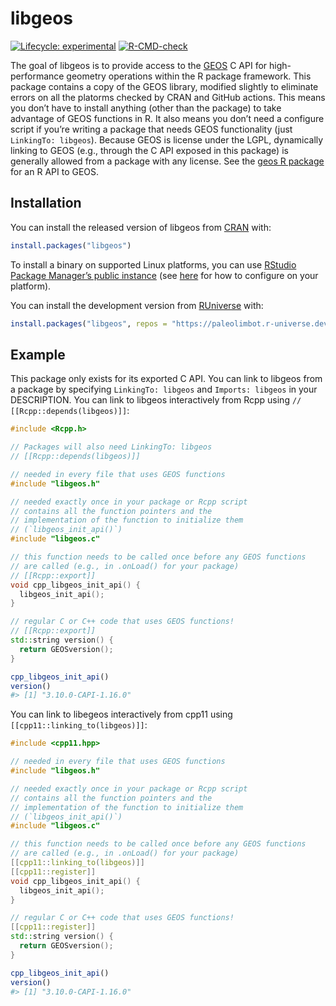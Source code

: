 
<!-- README.md is generated from README.Rmd. Please edit that file -->

# libgeos

<!-- badges: start -->

[![Lifecycle:
experimental](https://img.shields.io/badge/lifecycle-experimental-orange.svg)](https://lifecycle.r-lib.org/articles/stages.html#experimental)
[![R-CMD-check](https://github.com/paleolimbot/libgeos/workflows/R-CMD-check/badge.svg)](https://github.com/paleolimbot/libgeos/actions)
<!-- badges: end -->

The goal of libgeos is to provide access to the
[GEOS](https://trac.osgeo.org/geos/) C API for high-performance geometry
operations within the R package framework. This package contains a copy
of the GEOS library, modified slightly to eliminate errors on all the
platorms checked by CRAN and GitHub actions. This means you don’t have
to install anything (other than the package) to take advantage of GEOS
functions in R. It also means you don’t need a configure script if
you’re writing a package that needs GEOS functionality (just
`LinkingTo: libgeos`). Because GEOS is license under the LGPL,
dynamically linking to GEOS (e.g., through the C API exposed in this
package) is generally allowed from a package with any license. See the
[geos R package](https://paleolimbot.github.io/geos/) for an R API to
GEOS.

## Installation

You can install the released version of libgeos from
[CRAN](https://cran.r-project.org/) with:

``` r
install.packages("libgeos")
```

To install a binary on supported Linux platforms, you can use [RStudio
Package Manager’s public instance](https://packagemanager.rstudio.com/)
(see
[here](https://packagemanager.rstudio.com/client/#/repos/1/overview) for
how to configure on your platform).

You can install the development version from
[RUniverse](https://r-universe.dev/) with:

``` r
install.packages("libgeos", repos = "https://paleolimbot.r-universe.dev")
```

## Example

This package only exists for its exported C API. You can link to libgeos
from a package by specifying `LinkingTo: libgeos` and `Imports: libgeos`
in your DESCRIPTION. You can link to libgeos interactively from Rcpp
using `// [[Rcpp::depends(libgeos)]]`:

``` cpp
#include <Rcpp.h>

// Packages will also need LinkingTo: libgeos
// [[Rcpp::depends(libgeos)]]

// needed in every file that uses GEOS functions
#include "libgeos.h"

// needed exactly once in your package or Rcpp script
// contains all the function pointers and the
// implementation of the function to initialize them
// (`libgeos_init_api()`)
#include "libgeos.c"

// this function needs to be called once before any GEOS functions
// are called (e.g., in .onLoad() for your package)
// [[Rcpp::export]]
void cpp_libgeos_init_api() {
  libgeos_init_api();
}

// regular C or C++ code that uses GEOS functions!
// [[Rcpp::export]]
std::string version() {
  return GEOSversion();
}
```

``` r
cpp_libgeos_init_api()
version()
#> [1] "3.10.0-CAPI-1.16.0"
```

You can link to libegeos interactively from cpp11 using
`[[cpp11::linking_to(libgeos)]]`:

``` cpp
#include <cpp11.hpp>

// needed in every file that uses GEOS functions
#include "libgeos.h"

// needed exactly once in your package or Rcpp script
// contains all the function pointers and the
// implementation of the function to initialize them
// (`libgeos_init_api()`)
#include "libgeos.c"

// this function needs to be called once before any GEOS functions
// are called (e.g., in .onLoad() for your package)
[[cpp11::linking_to(libgeos)]]
[[cpp11::register]]
void cpp_libgeos_init_api() {
  libgeos_init_api();
}

// regular C or C++ code that uses GEOS functions!
[[cpp11::register]]
std::string version() {
  return GEOSversion();
}
```

``` r
cpp_libgeos_init_api()
version()
#> [1] "3.10.0-CAPI-1.16.0"
```
